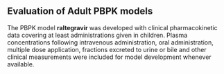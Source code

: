 ## Evaluation of Adult PBPK models

The PBPK model **raltegravir** was developed with clinical pharmacokinetic data covering at least administrations given in children. Plasma concentrations following intravenous administration, oral administration, multiple dose application, fractions excreted to urine or bile and other clinical measurements were included for model development whenever available. 

